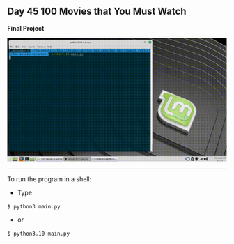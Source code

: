 ## Day 45 100 Movies that You Must Watch

**Final Project**

![](movies.gif)

---

To run the program in a shell:
- Type

`$ python3 main.py`
- or

`$ python3.10 main.py`
